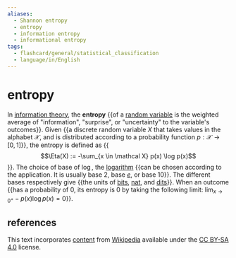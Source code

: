 ```yaml
---
aliases:
  - Shannon entropy
  - entropy
  - information entropy
  - informational entropy
tags:
  - flashcard/general/statistical_classification
  - language/in/English
---
```


# entropy

In [information theory](information%20entropy.md), the __entropy__ {{of a [random variable](random%20variable.md) is the weighted average of "information", "surprise", or "uncertainty" to the variable's outcomes}}. Given {{a discrete random variable $X$ that takes values in the alphabet $\mathcal X$, and is distributed according to a probability function $p: \mathcal X \to [0, 1]$}}, the entropy is defined as {{$$\Eta(X) := -\sum_{x \in \mathcal X} p(x) \log p(x)$$}}. The choice of base of $\log$, the [logarithm](logarithm.md) {{can be chosen according to the application. It is usually base 2, base [_e_](Euler's%20number.md), or base 10}}. The different bases respectively give {{the units of [bits](bit.md), [nat](nat%20(unit).md), and [dits](hartley%20(unit).md)}}. When an outcome {{has a probability of 0, its entropy is 0 by taking the following limit: $\lim_{x \to 0^+} -p(x) \log p(x) = 0$}}. <!--SR:!2024-05-01,15,290!2024-06-01,33,270!2024-06-09,40,290!2024-06-24,55,310!2024-06-03,37,290!2024-06-10,42,290-->

## references

This text incorporates [content](https://en.wikipedia.org/wiki/entropy_(information_theory)) from [Wikipedia](Wikipedia.md) available under the [CC BY-SA 4.0](https://creativecommons.org/licenses/by-sa/4.0/) license.
